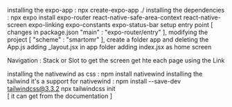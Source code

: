 installing the expo-app :  npx create-expo-app ./
installing the dependencies   :   npx expo install expo-router react-native-safe-area-context react-native-screen expo-linking expo-constants expo-status-bar
    setup entry point  [ changes in package.json  "main" : "expo-router/entry" ],
    modifying the project  [ "scheme" : "smartomr" ],
create a folder app and deleting the App.js
    adding _layout.jsx in app folder 
    adding  index.jsx as home screen

Navigation : Stack or Slot to get the screen
    get hte each page using the Link 
    
installing the nativewind as css :  npm install nativewind
installing the tailwind it's a support for nativewind :   npm install --save-dev tailwindcss@3.3.2   npx tailwindcss init  
[ it can get from the documentation ]


